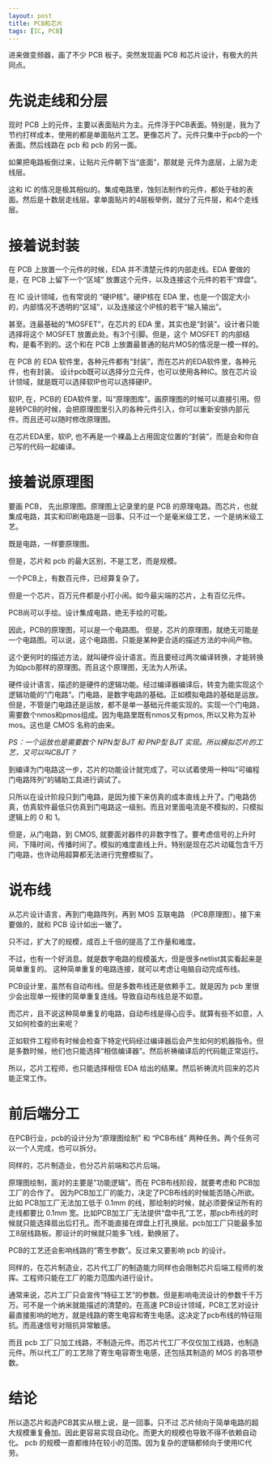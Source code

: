 ```yaml
---
layout: post
title: PCB和芯片
tags: [IC, PCB]
---
```


进来做变频器，画了不少 PCB 板子。突然发现画 PCB 和芯片设计，有极大的共同点。

# 先说走线和分层

现时 PCB 上的元件，主要以表面贴片为主。元件浮于PCB表面。特别是，我为了节约打样成本，使用的都是单面贴片工艺。更像芯片了。元件只集中于pcb的一个表面。然后线路在 pcb 和 pcb 的另一面。

如果把电路板倒过来，让贴片元件朝下当“底面”，那就是 元件为底层，上层为走线层。

这和 IC 的情况是极其相似的。集成电路里，蚀刻法制作的元件，都处于硅的表面。然后是十数层走线层。拿单面贴片的4层板举例，就分了元件层，和4个走线层。

# 接着说封装

在 PCB 上放置一个元件的时候，EDA 并不清楚元件的内部走线。EDA 要做的是，在 PCB 上留下一个“区域” 放置这个元件，以及连接这个元件的若干“焊盘”。

在 IC 设计领域，也有常说的 “硬IP核”。硬IP核在 EDA 里，也是一个固定大小的，内部情况不透明的“区域”，以及连接这个IP核的若干“输入输出”。

甚至。连最基础的“MOSFET”，在芯片的 EDA 里，其实也是“封装”。设计者只能选择将这个 MOSFET 放置此处。有3个引脚。但是，这个 MOSFET 的内部结构，是看不到的。这个和在 PCB 上放置最普通的贴片MOS的情况是一模一样的。

在 PCB 的  EDA 软件里，各种元件都有“封装”，而在芯片的EDA软件里，各种元件，也有封装。
设计pcb既可以选择分立元件，也可以使用各种IC。放在芯片设计领域，就是既可以选择软IP也可以选择硬IP。

软IP, 在，PCB的 EDA软件里，叫“原理图库”。画原理图的时候可以直接引用。但是转PCB的时候，会把原理图里引入的各种元件引入，你可以重新安排内部元件。而且还可以随时修改原理图。

在芯片EDA里，软IP, 也不再是一个裸晶上占用固定位置的“封装”，而是会和你自己写的代码一起编译。

# 接着说原理图

要画 PCB， 先出原理图。原理图上记录里的是 PCB 的原理电路。而芯片，也就集成电路，其实和印刷电路是一回事。只不过一个是毫米级工艺，一个是纳米级工艺。

既是电路，一样要原理图。

但是，芯片和 pcb 的最大区别，不是工艺，而是规模。

一个PCB上，有数百元件，已经算复杂了。

但是一个芯片，百万元件都是小打小闹。如今最尖端的芯片，上有百亿元件。

PCB尚可以手绘。设计集成电路，绝无手绘的可能。

因此，PCB的原理图，可以是一个电路图。
但是，芯片的原理图，就绝无可能是一个电路图。可以说，这个电路图，只能是某种更合适的描述方法的中间产物。

这个更何时的描述方法，就叫硬件设计语言。而且要经过两次编译转换，才能转换为如pcb那样的原理图。而且这个原理图，无法为人所读。

硬件设计语言，描述的是硬件的逻辑功能。经过编译器编译后，转变为能实现这个逻辑功能的“门电路”。门电路，是数字电路的基础。正如模拟电路的基础是运放。
但是，不管是门电路还是运放，都不是单一基础元件能实现的。实现一个门电路，需要数个nmos和pmos组成。因为电路里既有nmos又有pmos, 所以又称为互补mos。这也是 CMOS 名称的由来。

_PS：一个运放也是需要数个 NPN型 BJT 和 PNP型 BJT 实现。所以模拟芯片的工艺，又可以叫CBJT？_

到编译为门电路这一步，芯片的功能设计就完成了。可以试着使用一种叫“可编程门电路阵列”的辅助工具进行调试了。

只所以在设计阶段只到门电路，是因为接下来仿真的成本直线上升了。门电路仿真，仿真软件最低只仿真到门电路这一级别。而且对里面电流是不模拟的，只模拟逻辑上的 0 和 1。

但是，从门电路，到 CMOS, 就要面对器件的非数字性了。要考虑信号的上升时间，下降时间，传播时间了。模拟的难度直线上升。特别是现在芯片动辄包含千万门电路，也许动用超算都无法进行完整模拟了。

# 说布线

从芯片设计语言，再到门电路阵列，再到 MOS 互联电路 （PCB原理图）。接下来要做的，就和 PCB 设计如出一辙了。

只不过，扩大了的规模，成百上千倍的提高了工作量和难度。

不过，也有一个好消息。就是数字电路的规模虽大，但是很多netlist其实看起来是简单重复的。
这种简单重复的电路连接，就可以考虑让电脑自动完成布线。

PCB设计里，虽然有自动布线。但是多数布线还是依赖手工。就是因为 pcb 里很少会出现单一规律的简单重复连线。导致自动布线总是不如意。

而芯片，且不说这种简单重复的电路，自动布线是得心应手。就算有些不如意，人又如何检查的出来呢？

正如软件工程师有时候会检查下特定代码经过编译器后会产生如何的机器指令。但是多数时候，他们也只能选择“相信编译器”。然后祈祷编译后的代码能正常运行。

所以，芯片工程师，也只能选择相信 EDA 给出的结果。然后祈祷流片回来的芯片能正常工作。

# 前后端分工

在PCB行业，pcb的设计分为“原理图绘制” 和 “PCB布线” 两种任务。两个任务可以一个人完成，也可以拆分。

同样的，芯片制造业，也分芯片前端和芯片后端。

原理图绘制，面对的主要是“功能逻辑”。而在 PCB布线阶段，就要考虑和 PCB加工厂的合作了。
因为PCB加工厂的能力，决定了PCB布线的时候能否随心所欲。比如 PCB加工厂无法加工低于 0.1mm 的线，那绘制的时候，就必须要保证所有的走线都要比 0.1mm 宽。比如PCB加工厂无法提供“盘中孔”工艺，那pcb布线的时候就只能选择扇出后打孔。而不能直接在焊盘上打孔换层。pcb加工厂只能最多加工8层线路板。那设计的时候就只能多飞线，勤换层了。

PCB的工艺还会影响线路的“寄生参数”。反过来又要影响 pcb 的设计。

同样的，在芯片制造业，芯片代工厂的制造能力同样也会限制芯片后端工程师的发挥。工程师只能在工厂的能力范围内进行设计。

通常来说，芯片工厂只会宣传“特征工艺”的参数。但是影响电流设计的参数千千万万。可不是一个纳米就能描述的清楚的。在高速 PCB设计领域，PCB工艺对设计最直接影响的地方，就是线路的寄生电容和寄生电感。这决定了pcb布线的特征阻抗。而高速信号对阻抗异常敏感。

而且 pcb 工厂只加工线路，不制造元件。而芯片代工厂不仅仅加工线路，也制造元件。所以代工厂的工艺除了寄生电容寄生电感，还包括其制造的 MOS 的各项参数。

# 结论

所以造芯片和造PCB其实从根上说，是一回事。只不过 芯片倾向于简单电路的超大规模重复叠加。因此更容易实现自动化。而更大的规模也导致不得不依赖自动化。 pcb 的规模一直都维持在较小的范围。因为复杂的逻辑都倾向于使用IC代劳。

